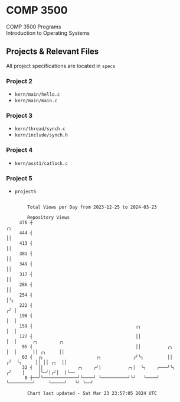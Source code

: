 # COMP 3500
COMP 3500 Programs  
Introduction to Operating Systems  
## Projects & Relevant Files
All project specifications are located in `specs`
### Project 2
- `kern/main/hello.c`
- `kern/main/main.c`
### Project 3
- `kern/thread/synch.c`
- `kern/include/synch.h`
### Project 4
- `kern/asst1/catlock.c`
### Project 5
- `project5`

```

        Total Views per Day from 2023-12-25 to 2024-03-23

        Repository Views
     476 ┼                                                                  ╭╮
     444 ┤                                                                  ││
     413 ┤                                                                  ││
     381 ┤                                                                  ││
     349 ┤                                                                  ││
     317 ┤                                                                  ││
     286 ┤                                                                  ││
     254 ┤                                                                  │╰╮
     222 ┤                                                                 ╭╯ │
     190 ┤                                                                 │  │
     159 ┤                                       ╭╮                        │  │
     127 ┤                                       ││                        │  │      ╭╮        ╭╮
      95 ┤                                       ││          ╭╮            │  │      ││ ╭╮     ││
      63 ┤  ╭╮                    ╭╮            ╭╯╰╮         ││           ╭╯  ╰╮     ││ ││ ╭╮  ││
      32 ┤  ││             ╭╮    ╭╯│          ╭╮│  ╰╮    ╭───╯╰╮         ╭╯    │     │╰─╯│╭╯│  │╰──
       0 ┼──╯╰─────────────╯╰────╯ ╰──────────╯╰╯   ╰────╯     ╰─────────╯     ╰─────╯   ╰╯ ╰──╯

        Chart last updated - Sat Mar 23 23:57:05 2024 UTC
        
```
